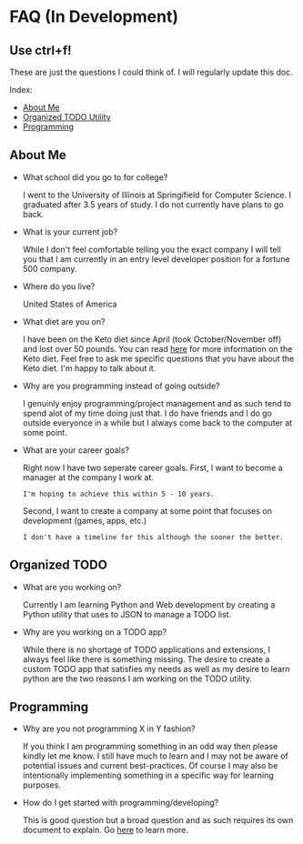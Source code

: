 # FAQ (In Development)

Use ctrl+f!
--

These are just the questions I could think of. I will regularly update this doc.

Index:
- [About Me](https://github.com/keagster1/StreamStuff/blob/master/FAQ.md#about-me)
- [Organized TODO Utility](https://github.com/keagster1/StreamStuff/blob/master/FAQ.md#organized-todo)
- [Programming](https://github.com/keagster1/StreamStuff/blob/master/FAQ.md#organized-todo)

About Me
--
- What school did you go to for college?
   
   I went to the University of Illinois at Springifield for Computer Science. I graduated after 3.5 years of study. I do not currently have plans to go back.
   
- What is your current job?

   While I don't feel comfortable telling you the exact company I will tell you that I am currently in an entry level developer position for a fortune 500 company.
      
- Where do you live?

   United States of America
   
- What diet are you on?

   I have been on the Keto diet since April (took October/November off) and lost over 50 pounds. You can read [here]() for more information on the Keto diet. Feel free to ask me specific questions that you have about the Keto diet. I'm happy to talk about it.
   
- Why are you programming instead of going outside?

   I genuinly enjoy programming/project management and as such tend to spend alot of my time doing just that. I do have friends and I do go outside everyonce in a while but I always come back to the computer at some point.
   
- What are your career goals?

   Right now I have two seperate career goals.
   First, I want to become a manager at the company I work at.
      
      I'm hoping to achieve this within 5 - 10 years.
   Second, I want to create a company at some point that focuses on development (games, apps, etc.)
   
      I don't have a timeline for this although the sooner the better.
Organized TODO
--
- What are you working on?
   
   Currently I am learning Python and Web development by creating a Python utility that uses to JSON to manage a TODO list. 
- Why are you working on a TODO app?
   
   While there is no shortage of TODO applications and extensions, I always feel like there is something missing. The desire to create a custom TODO app that satisfies my needs as well as my desire to learn python are the two reasons I am working on the TODO utility.

Programming
--
- Why are you not programming X in Y fashion?

   If you think I am programming something in an odd way then please kindly let me know. I still have much to learn and I may not be aware of potential issues and current best-practices. Of course I may also be intentionally implementing something in a specific way for learning purposes.
   
- How do I get started with programming/developing?
   
   This is good question but a broad question and as such requires its own document to explain. Go [here](https://www.google.com) to learn more.
